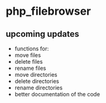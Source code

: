 # php_filebrowser #

## upcoming updates ##
  * functions for:
   * move files
   * delete files
   * rename files
   * move directories
   * delete directories
   * rename directories
  * better documentation of the code
